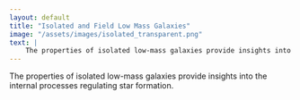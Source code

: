 ```yaml
---
layout: default
title: "Isolated and Field Low Mass Galaxies"
image: "/assets/images/isolated_transparent.png"
text: |
    The properties of isolated low-mass galaxies provide insights into the internal processes regulating star formation.   
---
```


The properties of isolated low-mass galaxies provide insights into the internal processes regulating star formation.  

